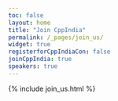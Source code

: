 ```yaml
---
toc: false
layout: home
title: "Join CppIndia"
permalink: /_pages/join_us/
widget: true
registerforCppIndiaCon: false
joinCppIndia: true
speakers: true
---
```


{% include join_us.html %}